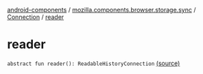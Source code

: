 [android-components](../../index.md) / [mozilla.components.browser.storage.sync](../index.md) / [Connection](index.md) / [reader](./reader.md)

# reader

`abstract fun reader(): ReadableHistoryConnection` [(source)](https://github.com/mozilla-mobile/android-components/blob/master/components/browser/storage-sync/src/main/java/mozilla/components/browser/storage/sync/Connection.kt#L26)